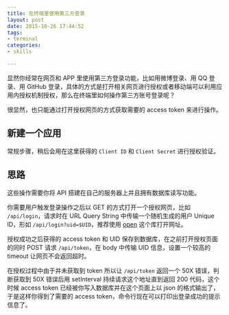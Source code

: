 ```yaml
---
title: 在终端里使用第三方登录
layout: post
date: 2015-10-26 17:44:52
tags:
- terminal
categories:
- skills

---
```


显然你经常在网页和 APP 里使用第三方登录功能，比如用微博登录、用 QQ 登录、用 GitHub 登录，具体的方式是打开相关网页进行授权或者移动端可以利用应用内授权机制授权，那么在终端里如何操作第三方账号登录呢？

很显然，也只能通过打开授权网页的方式获取需要的 access token 来进行操作。

## <span>新建一个应用</span>

常规步骤，稍后会用在这里获得的 `Client ID` 和 `Client Secret` 进行授权验证。


## <span>思路</span>

这些操作需要你将 API 搭建在自己的服务器上并且拥有数据库读写功能。

你需要用户触发登录操作之后以 GET 的方式打开一个授权网页，比如 `/api/login`，请求时在 URL Query String 中传输一个随机生成的用户 Unique ID，形如 `/api/login?uid=$UID`，推荐使用 [open](https://www.npmjs.org/package/open) 这个库打开网址。

授权成功之后获得的 access token 和 UID 保存到数据库，在之前打开授权页面的同时 POST 请求 `/api/token`，在 body 中传输 UID 信息，设置一个较高的 timeout 让网页不会返回超时。

在授权过程中由于并未获取到 token 所以让 `/api/token` 返回一个 50X 错误，判断获取到 50X 错误后用 setInterval 持续请求这个地址直到返回 200 代码，这个时候 access token 已经被你写入数据库并在这个页面上以 json 的格式输出了，于是这样你得到了需要的 access token，命令行现在可以打印出登录成功的提示信息了。
